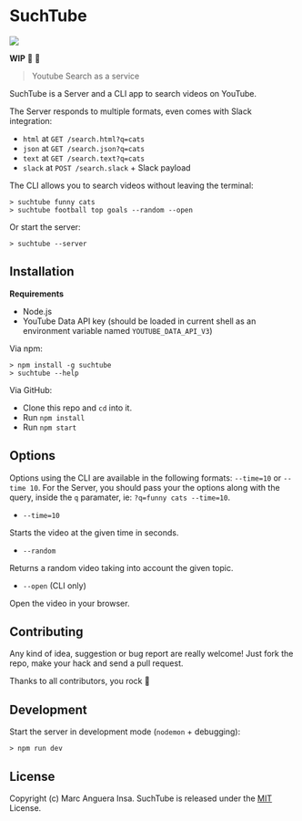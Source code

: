# SuchTube

[![](https://img.shields.io/npm/v/suchtube.svg?style=flat-square)](https://www.npmjs.com/package/suchtube)

**WIP** :construction: :construction:

> Youtube Search as a service

SuchTube is a Server and a CLI app to search videos on YouTube.

The Server responds to multiple formats, even comes with Slack integration:

- `html` at `GET /search.html?q=cats`
- `json` at `GET /search.json?q=cats`
- `text` at `GET /search.text?q=cats`
- `slack` at `POST /search.slack` + Slack payload

The CLI allows you to search videos without leaving the terminal:

    > suchtube funny cats
    > suchtube football top goals --random --open

Or start the server:

    > suchtube --server

## Installation

**Requirements**

- Node.js
- YouTube Data API key (should be loaded in current shell as an environment variable named `YOUTUBE_DATA_API_V3`)

Via npm:

    > npm install -g suchtube
    > suchtube --help

Via GitHub:

- Clone this repo and `cd` into it.
- Run `npm install`
- Run `npm start`

## Options

Options using the CLI are available in the following formats: `--time=10` or `--time 10`. For the Server, you should pass your the options along with the query, inside the `q` paramater, ie: `?q=funny cats --time=10`.

- `--time=10`

Starts the video at the given time in seconds.

- `--random`

Returns a random video taking into account the given topic.

- `--open` (CLI only)

Open the video in your browser.

## Contributing

Any kind of idea, suggestion or bug report are really welcome! Just fork the repo, make your hack and send a pull request.

Thanks to all contributors, you rock :metal:

## Development

Start the server in development mode (`nodemon` + debugging):

    > npm run dev

## License

Copyright (c) Marc Anguera Insa. SuchTube is released under the [MIT](LICENSE) License.
